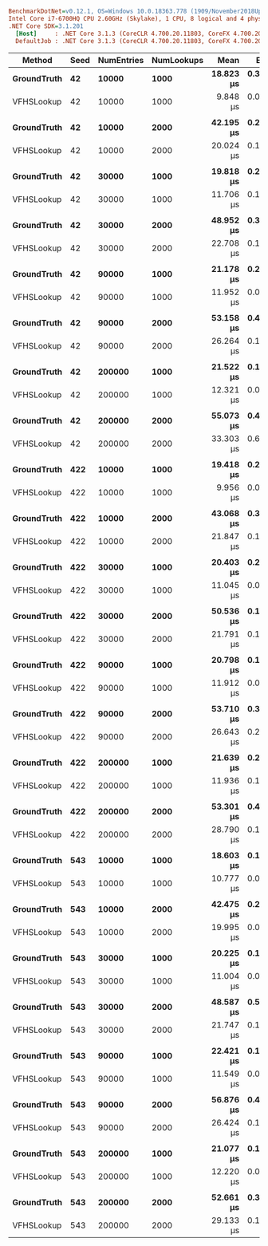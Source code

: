 ``` ini

BenchmarkDotNet=v0.12.1, OS=Windows 10.0.18363.778 (1909/November2018Update/19H2)
Intel Core i7-6700HQ CPU 2.60GHz (Skylake), 1 CPU, 8 logical and 4 physical cores
.NET Core SDK=3.1.201
  [Host]     : .NET Core 3.1.3 (CoreCLR 4.700.20.11803, CoreFX 4.700.20.12001), X64 RyuJIT
  DefaultJob : .NET Core 3.1.3 (CoreCLR 4.700.20.11803, CoreFX 4.700.20.12001), X64 RyuJIT


```
|      Method | Seed | NumEntries | NumLookups |      Mean |     Error |    StdDev |    Median | Ratio | RatioSD |
|------------ |----- |----------- |----------- |----------:|----------:|----------:|----------:|------:|--------:|
| **GroundTruth** |   **42** |      **10000** |       **1000** | **18.823 μs** | **0.3399 μs** | **0.7317 μs** | **18.542 μs** |  **1.00** |    **0.00** |
|  VFHSLookup |   42 |      10000 |       1000 |  9.848 μs | 0.0417 μs | 0.0390 μs |  9.840 μs |  0.51 |    0.02 |
|             |      |            |            |           |           |           |           |       |         |
| **GroundTruth** |   **42** |      **10000** |       **2000** | **42.195 μs** | **0.2605 μs** | **0.2436 μs** | **42.154 μs** |  **1.00** |    **0.00** |
|  VFHSLookup |   42 |      10000 |       2000 | 20.024 μs | 0.1393 μs | 0.1235 μs | 20.001 μs |  0.47 |    0.00 |
|             |      |            |            |           |           |           |           |       |         |
| **GroundTruth** |   **42** |      **30000** |       **1000** | **19.818 μs** | **0.2017 μs** | **0.1887 μs** | **19.814 μs** |  **1.00** |    **0.00** |
|  VFHSLookup |   42 |      30000 |       1000 | 11.706 μs | 0.1056 μs | 0.0988 μs | 11.696 μs |  0.59 |    0.01 |
|             |      |            |            |           |           |           |           |       |         |
| **GroundTruth** |   **42** |      **30000** |       **2000** | **48.952 μs** | **0.3966 μs** | **0.3710 μs** | **48.974 μs** |  **1.00** |    **0.00** |
|  VFHSLookup |   42 |      30000 |       2000 | 22.708 μs | 0.1452 μs | 0.1358 μs | 22.667 μs |  0.46 |    0.00 |
|             |      |            |            |           |           |           |           |       |         |
| **GroundTruth** |   **42** |      **90000** |       **1000** | **21.178 μs** | **0.2348 μs** | **0.2196 μs** | **21.195 μs** |  **1.00** |    **0.00** |
|  VFHSLookup |   42 |      90000 |       1000 | 11.952 μs | 0.0772 μs | 0.0722 μs | 11.967 μs |  0.56 |    0.01 |
|             |      |            |            |           |           |           |           |       |         |
| **GroundTruth** |   **42** |      **90000** |       **2000** | **53.158 μs** | **0.4277 μs** | **0.4001 μs** | **53.112 μs** |  **1.00** |    **0.00** |
|  VFHSLookup |   42 |      90000 |       2000 | 26.264 μs | 0.1602 μs | 0.1420 μs | 26.256 μs |  0.49 |    0.00 |
|             |      |            |            |           |           |           |           |       |         |
| **GroundTruth** |   **42** |     **200000** |       **1000** | **21.522 μs** | **0.1918 μs** | **0.1794 μs** | **21.469 μs** |  **1.00** |    **0.00** |
|  VFHSLookup |   42 |     200000 |       1000 | 12.321 μs | 0.0464 μs | 0.0434 μs | 12.326 μs |  0.57 |    0.00 |
|             |      |            |            |           |           |           |           |       |         |
| **GroundTruth** |   **42** |     **200000** |       **2000** | **55.073 μs** | **0.4569 μs** | **0.3816 μs** | **55.107 μs** |  **1.00** |    **0.00** |
|  VFHSLookup |   42 |     200000 |       2000 | 33.303 μs | 0.6630 μs | 1.5628 μs | 33.367 μs |  0.63 |    0.02 |
|             |      |            |            |           |           |           |           |       |         |
| **GroundTruth** |  **422** |      **10000** |       **1000** | **19.418 μs** | **0.2942 μs** | **0.4220 μs** | **19.344 μs** |  **1.00** |    **0.00** |
|  VFHSLookup |  422 |      10000 |       1000 |  9.956 μs | 0.0723 μs | 0.0676 μs |  9.953 μs |  0.51 |    0.01 |
|             |      |            |            |           |           |           |           |       |         |
| **GroundTruth** |  **422** |      **10000** |       **2000** | **43.068 μs** | **0.3792 μs** | **0.3547 μs** | **43.046 μs** |  **1.00** |    **0.00** |
|  VFHSLookup |  422 |      10000 |       2000 | 21.847 μs | 0.1527 μs | 0.1429 μs | 21.864 μs |  0.51 |    0.00 |
|             |      |            |            |           |           |           |           |       |         |
| **GroundTruth** |  **422** |      **30000** |       **1000** | **20.403 μs** | **0.2850 μs** | **0.2666 μs** | **20.332 μs** |  **1.00** |    **0.00** |
|  VFHSLookup |  422 |      30000 |       1000 | 11.045 μs | 0.0530 μs | 0.0651 μs | 11.030 μs |  0.54 |    0.01 |
|             |      |            |            |           |           |           |           |       |         |
| **GroundTruth** |  **422** |      **30000** |       **2000** | **50.536 μs** | **0.1659 μs** | **0.1552 μs** | **50.506 μs** |  **1.00** |    **0.00** |
|  VFHSLookup |  422 |      30000 |       2000 | 21.791 μs | 0.1402 μs | 0.1312 μs | 21.828 μs |  0.43 |    0.00 |
|             |      |            |            |           |           |           |           |       |         |
| **GroundTruth** |  **422** |      **90000** |       **1000** | **20.798 μs** | **0.1861 μs** | **0.1740 μs** | **20.789 μs** |  **1.00** |    **0.00** |
|  VFHSLookup |  422 |      90000 |       1000 | 11.912 μs | 0.0821 μs | 0.0728 μs | 11.905 μs |  0.57 |    0.00 |
|             |      |            |            |           |           |           |           |       |         |
| **GroundTruth** |  **422** |      **90000** |       **2000** | **53.710 μs** | **0.3460 μs** | **0.3236 μs** | **53.631 μs** |  **1.00** |    **0.00** |
|  VFHSLookup |  422 |      90000 |       2000 | 26.643 μs | 0.2661 μs | 0.2489 μs | 26.660 μs |  0.50 |    0.01 |
|             |      |            |            |           |           |           |           |       |         |
| **GroundTruth** |  **422** |     **200000** |       **1000** | **21.639 μs** | **0.2381 μs** | **0.1988 μs** | **21.560 μs** |  **1.00** |    **0.00** |
|  VFHSLookup |  422 |     200000 |       1000 | 11.936 μs | 0.1105 μs | 0.1033 μs | 11.929 μs |  0.55 |    0.01 |
|             |      |            |            |           |           |           |           |       |         |
| **GroundTruth** |  **422** |     **200000** |       **2000** | **53.301 μs** | **0.4084 μs** | **0.3820 μs** | **53.405 μs** |  **1.00** |    **0.00** |
|  VFHSLookup |  422 |     200000 |       2000 | 28.790 μs | 0.1980 μs | 0.1852 μs | 28.816 μs |  0.54 |    0.00 |
|             |      |            |            |           |           |           |           |       |         |
| **GroundTruth** |  **543** |      **10000** |       **1000** | **18.603 μs** | **0.1572 μs** | **0.1471 μs** | **18.593 μs** |  **1.00** |    **0.00** |
|  VFHSLookup |  543 |      10000 |       1000 | 10.777 μs | 0.0239 μs | 0.0200 μs | 10.784 μs |  0.58 |    0.00 |
|             |      |            |            |           |           |           |           |       |         |
| **GroundTruth** |  **543** |      **10000** |       **2000** | **42.475 μs** | **0.2209 μs** | **0.2066 μs** | **42.516 μs** |  **1.00** |    **0.00** |
|  VFHSLookup |  543 |      10000 |       2000 | 19.995 μs | 0.0796 μs | 0.0745 μs | 19.986 μs |  0.47 |    0.00 |
|             |      |            |            |           |           |           |           |       |         |
| **GroundTruth** |  **543** |      **30000** |       **1000** | **20.225 μs** | **0.1647 μs** | **0.1540 μs** | **20.202 μs** |  **1.00** |    **0.00** |
|  VFHSLookup |  543 |      30000 |       1000 | 11.004 μs | 0.0648 μs | 0.0607 μs | 10.995 μs |  0.54 |    0.01 |
|             |      |            |            |           |           |           |           |       |         |
| **GroundTruth** |  **543** |      **30000** |       **2000** | **48.587 μs** | **0.5476 μs** | **0.5122 μs** | **48.487 μs** |  **1.00** |    **0.00** |
|  VFHSLookup |  543 |      30000 |       2000 | 21.747 μs | 0.1915 μs | 0.1792 μs | 21.704 μs |  0.45 |    0.01 |
|             |      |            |            |           |           |           |           |       |         |
| **GroundTruth** |  **543** |      **90000** |       **1000** | **22.421 μs** | **0.1849 μs** | **0.1639 μs** | **22.431 μs** |  **1.00** |    **0.00** |
|  VFHSLookup |  543 |      90000 |       1000 | 11.549 μs | 0.0698 μs | 0.0653 μs | 11.563 μs |  0.52 |    0.00 |
|             |      |            |            |           |           |           |           |       |         |
| **GroundTruth** |  **543** |      **90000** |       **2000** | **56.876 μs** | **0.4717 μs** | **0.4412 μs** | **56.981 μs** |  **1.00** |    **0.00** |
|  VFHSLookup |  543 |      90000 |       2000 | 26.424 μs | 0.1521 μs | 0.1423 μs | 26.421 μs |  0.46 |    0.00 |
|             |      |            |            |           |           |           |           |       |         |
| **GroundTruth** |  **543** |     **200000** |       **1000** | **21.077 μs** | **0.1003 μs** | **0.0837 μs** | **21.067 μs** |  **1.00** |    **0.00** |
|  VFHSLookup |  543 |     200000 |       1000 | 12.220 μs | 0.0724 μs | 0.0677 μs | 12.198 μs |  0.58 |    0.00 |
|             |      |            |            |           |           |           |           |       |         |
| **GroundTruth** |  **543** |     **200000** |       **2000** | **52.661 μs** | **0.3396 μs** | **0.3176 μs** | **52.576 μs** |  **1.00** |    **0.00** |
|  VFHSLookup |  543 |     200000 |       2000 | 29.133 μs | 0.1200 μs | 0.1122 μs | 29.096 μs |  0.55 |    0.00 |
